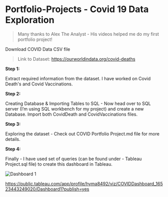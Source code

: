 # Portfolio-Projects - Covid 19 Data Exploration

>Many thanks to Alex The Analyst - His videos helped me do my first portfolio project!

Download COVID Data CSV file
> Link to Dataset: https://ourworldindata.org/covid-deaths

**Step 1:**

Extract required information from the dataset. I have worked on Covid Death's and Covid Vaccinations.  

**Step 2:**

Creating Database & Importing Tables to SQL - Now head over to SQL server (I’m using SQL workbench for my project) and create a new Database. Import both CovidDeath and CovidVaccinations files.

**Step 3:**

Exploring the dataset - Check out COVID Portfolio Project.md file for more details.

**Step 4:**

Finally - I have used set of queries (can be found under - Tableau Project.sql file) to create this dashboard in Tableau.

![Dashboard 1](https://user-images.githubusercontent.com/85157023/168028862-23084d59-8892-4710-98fb-94161f0e8a7b.png)


https://public.tableau.com/app/profile/hyma8492/viz/COVIDDashboard_16523443249020/Dashboard1?publish=yes


